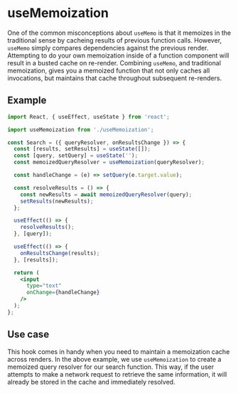 # useMemoization

One of the common misconceptions about `useMemo` is that it memoizes in the traditional sense by cacheing results of previous function calls. However, `useMemo` simply compares dependencies against the previous render. Attempting to do your own memoization inside of a function component will result in a busted cache on re-render. Combining `useMemo`, and traditional memoization, gives you a memoized function that not only caches all invocations, but maintains that cache throughout subsequent re-renders.

## Example

```jsx
import React, { useEffect, useState } from 'react';

import useMemoization from './useMemoization';

const Search = ({ queryResolver, onResultsChange }) => {
  const [results, setResults] = useState([]);
  const [query, setQuery] = useState('');
  const memoizedQueryResolver = useMemoization(queryResolver);

  const handleChange = (e) => setQuery(e.target.value);

  const resolveResults = () => {
    const newResults = await memoizedQueryResolver(query);
    setResults(newResults);
  };

  useEffect(() => {
    resolveResults();
  }, [query]);

  useEffect(() => {
    onResultsChange(results);
  }, [results]);

  return (
    <input
      type="text"
      onChange={handleChange}
    />
  );
};

```

## Use case

This hook comes in handy when you need to maintain a memoization cache across renders. In the above example, we use `useMemoization` to create a memoized query resolver for our search function. This way, if the user attempts to make a network request to retrieve the same information, it will already be stored in the cache and immediately resolved.

